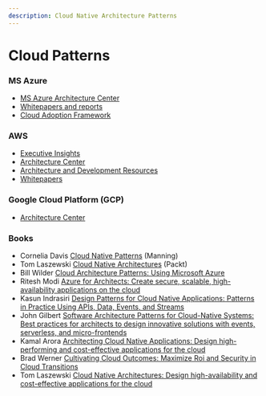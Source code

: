 ```yaml
---
description: Cloud Native Architecture Patterns
---
```


# Cloud Patterns

### MS Azure

* [MS Azure Architecture Center](https://docs.microsoft.com/en-us/azure/architecture/)
* [Whitepapers and reports](https://azure.microsoft.com/en-us/resources/whitepapers/)
* [Cloud Adoption Framework](https://docs.microsoft.com/en-us/azure/cloud-adoption-framework/)

### AWS

* [Executive Insights](https://aws.amazon.com/executive-insights/)
* [Architecture Center](https://aws.amazon.com/architecture/)
* [Architecture and Development Resources](https://aws.amazon.com/events/aws-arch-dev-resources/)
* [Whitepapers](https://aws.amazon.com/whitepapers/)

### Google Cloud Platform (GCP)

* [Architecture Center](https://cloud.google.com/architecture)

### Books

* Cornelia Davis [Cloud Native Patterns](https://www.manning.com/books/cloud-native-patterns) (Manning)
* Tom Laszewski [Cloud Native Architectures](https://www.packtpub.com/product/cloud-native-architectures/9781787280540) (Packt)
* Bill Wilder [Cloud Architecture Patterns: Using Microsoft Azure](https://www.amazon.co.uk/Cloud-Architecture-Patterns-Bill-Wilder/dp/1449319777)
* Ritesh Modi [Azure for Architects: Create secure, scalable, high-availability applications on the cloud](https://www.amazon.co.uk/Azure-Architects-scalable-high-availability-applications/dp/1839215860/)
* Kasun Indrasiri [Design Patterns for Cloud Native Applications: Patterns in Practice Using APIs, Data, Events, and Streams](https://www.amazon.co.uk/Design-Patterns-Cloud-Native-Applications/dp/1492090719/)
* John Gilbert [Software Architecture Patterns for Cloud-Native Systems: Best practices for architects to design innovative solutions with events, serverless, and micro-frontends](https://www.amazon.co.uk/Software-Architecture-Patterns-Cloud-Native-Systems-ebook/dp/B091Q83S9P/)
* Kamal Arora [Architecting Cloud Native Applications: Design high-performing and cost-effective applications for the cloud](https://www.amazon.co.uk/Architecting-Cloud-Native-Applications-high-performing/dp/1838643311/)
* Brad Werner [Cultivating Cloud Outcomes: Maximize Roi and Security in Cloud Transitions](https://www.amazon.co.uk/Cultivating-Cloud-Outcomes-Maximize-Transitions/dp/1492078727/)
* Tom Laszewski [Cloud Native Architectures: Design high-availability and cost-effective applications for the cloud](https://www.amazon.co.uk/Cloud-Native-Architectures-high-availability-cost-effective/dp/1787280543/)

